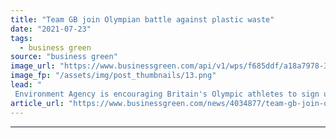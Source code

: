 ```yaml
---
title: "Team GB join Olympian battle against plastic waste"
date: "2021-07-23"
tags: 
  - business green
source: "business green"
image_url: "https://www.businessgreen.com/api/v1/wps/f685ddf/a18a7978-398d-4ae2-80ed-419c5ec657e7/2/Team-GB-flyer-with-blurred-face-185x114.png"
image_fp: "/assets/img/post_thumbnails/13.png"
lead: "
 Environment Agency is encouraging Britain's Olympic athletes to sign up to the 'Big Plastic Pledge' via a flyer in their official Tokyo 2020 kit bags ..."
article_url: "https://www.businessgreen.com/news/4034877/team-gb-join-olympian-battle-plastic-waste"
---
```


---
